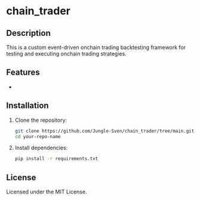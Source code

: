 # chain_trader

## Description
This is a custom event-driven onchain trading backtesting framework for testing and executing onchain trading strategies.

## Features
- 

## Installation
1. Clone the repository:
    ```bash
    git clone https://github.com/Jungle-Sven/chain_trader/tree/main.git
    cd your-repo-name
    ```
2. Install dependencies:
    ```bash
    pip install -r requirements.txt
    ```

## License
Licensed under the MIT License.
